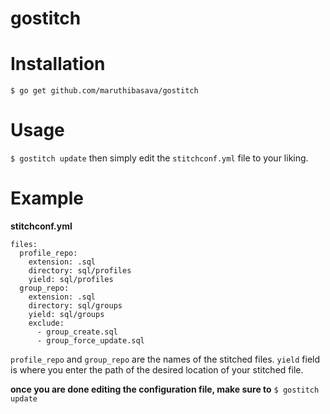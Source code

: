 # gostitch

# Installation
```$ go get github.com/maruthibasava/gostitch```

# Usage  
```$ gostitch update``` then simply edit the `stitchconf.yml` file to your liking.

# Example

**stitchconf.yml**
```
files: 
  profile_repo: 
    extension: .sql
    directory: sql/profiles
    yield: sql/profiles
  group_repo: 
    extension: .sql
    directory: sql/groups
    yield: sql/groups
    exclude: 
      - group_create.sql
      - group_force_update.sql
```
`profile_repo` and `group_repo` are the names of the stitched files.
`yield` field is where you enter the path of the desired location of your stitched file. 

**once you are done editing the configuration file, make sure to**
```$ gostitch update```
